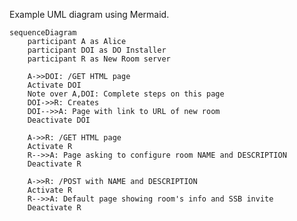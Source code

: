<!--
SPDX-FileCopyrightText: 2021 Andre 'Staltz' Medeiros

SPDX-License-Identifier: CC-BY-4.0
-->

Example UML diagram using Mermaid.

```mermaid
sequenceDiagram
    participant A as Alice
    participant DOI as DO Installer
    participant R as New Room server
    
    A->>DOI: /GET HTML page
    Activate DOI
    Note over A,DOI: Complete steps on this page
    DOI->>R: Creates
    DOI-->>A: Page with link to URL of new room
    Deactivate DOI
    
    A->>R: /GET HTML page
    Activate R
    R-->>A: Page asking to configure room NAME and DESCRIPTION
    Deactivate R
    
    A->>R: /POST with NAME and DESCRIPTION
    Activate R
    R-->>A: Default page showing room's info and SSB invite
    Deactivate R
```

